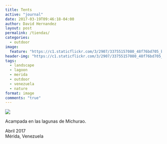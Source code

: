 ```yaml
---
title: Tents
active: "journal"
date: 2017-03-19T09:46:18-04:00
author: David Hernandez
layout: post
permalink: /tiendas/
categories:
  - outdoor
image:
  feature: "https://c1.staticflickr.com/3/2907/33755157080_48f76bd705_b.jpg" 
header-img: "https://c1.staticflickr.com/3/2907/33755157080_48f76bd705_b.jpg"
tags:
  - landscape
  - lagoon
  - merida
  - outdoor
  - venezuela
  - nature
format: image
comments: "true"
---
```

<a href="https://c1.staticflickr.com/3/2907/33755157080_48f76bd705_b.jpg" class="popup"  title="Acampada en Michurao" data-caption="© 2017 by David Hernández"><img src="https://c1.staticflickr.com/3/2907/33755157080_48f76bd705_b.jpg"></a>

Acampada en las lagunas de Michurao.

Abril 2017<br>
Mérida, Venezuela


